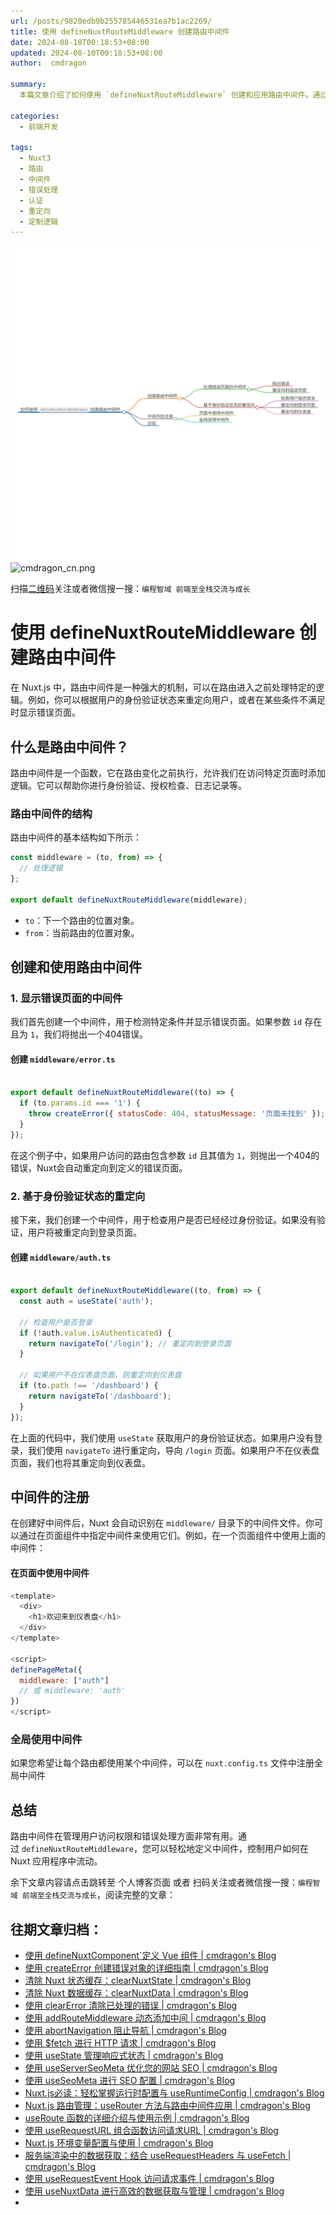```yaml
---
url: /posts/9820edb9b255785446531ea7b1ac2269/
title: 使用 defineNuxtRouteMiddleware 创建路由中间件
date: 2024-08-10T00:18:53+08:00
updated: 2024-08-10T00:18:53+08:00
author:  cmdragon

summary:
  本篇文章介绍了如何使用 `defineNuxtRouteMiddleware` 创建和应用路由中间件。通过示例演示了如何处理错误页面和身份验证逻辑。随着对 Nuxt.js 中间件的理解，你可以更灵活地控制应用的路由行为，从而提升用户体验。

categories:
  - 前端开发

tags:
  - Nuxt3
  - 路由
  - 中间件
  - 错误处理
  - 认证
  - 重定向
  - 定制逻辑
---
```


<img src="/images/2024_08_10 09_54_50.png" title="2024_08_10 09_54_50.png" alt="2024_08_10 09_54_50.png"/>

<img src="https://api2.cmdragon.cn/upload/cmder/20250304_012821924.jpg" title="cmdragon_cn.png" alt="cmdragon_cn.png"/>


扫描[二维码](https://api2.cmdragon.cn/upload/cmder/20250304_012821924.jpg)关注或者微信搜一搜：`编程智域 前端至全栈交流与成长`

# 使用 defineNuxtRouteMiddleware 创建路由中间件
在 Nuxt.js 中，路由中间件是一种强大的机制，可以在路由进入之前处理特定的逻辑。例如，你可以根据用户的身份验证状态来重定向用户，或者在某些条件不满足时显示错误页面。

## 什么是路由中间件？

路由中间件是一个函数，它在路由变化之前执行，允许我们在访问特定页面时添加逻辑。它可以帮助你进行身份验证、授权检查、日志记录等。

### 路由中间件的结构

路由中间件的基本结构如下所示：

```javascript
const middleware = (to, from) => {
  // 处理逻辑
};

export default defineNuxtRouteMiddleware(middleware);
```

- `to`：下一个路由的位置对象。
- `from`：当前路由的位置对象。

## 创建和使用路由中间件

### 1. 显示错误页面的中间件

我们首先创建一个中间件，用于检测特定条件并显示错误页面。如果参数 `id` 存在且为 `1`，我们将抛出一个404错误。

#### 创建 `middleware/error.ts`

```javascript

export default defineNuxtRouteMiddleware((to) => {
  if (to.params.id === '1') {
    throw createError({ statusCode: 404, statusMessage: '页面未找到' });
  }
});
```

在这个例子中，如果用户访问的路由包含参数 `id` 且其值为 `1`，则抛出一个404的错误，Nuxt会自动重定向到定义的错误页面。

### 2. 基于身份验证状态的重定向

接下来，我们创建一个中间件，用于检查用户是否已经经过身份验证。如果没有验证，用户将被重定向到登录页面。

#### 创建 `middleware/auth.ts`

```javascript

export default defineNuxtRouteMiddleware((to, from) => {
  const auth = useState('auth');

  // 检查用户是否登录
  if (!auth.value.isAuthenticated) {
    return navigateTo('/login'); // 重定向到登录页面
  }

  // 如果用户不在仪表盘页面，则重定向到仪表盘
  if (to.path !== '/dashboard') {
    return navigateTo('/dashboard');
  }
});
```

在上面的代码中，我们使用 `useState` 获取用户的身份验证状态。如果用户没有登录，我们使用 `navigateTo` 进行重定向，导向 `/login` 页面。如果用户不在仪表盘页面，我们也将其重定向到仪表盘。

## 中间件的注册

在创建好中间件后，Nuxt 会自动识别在 `middleware/` 目录下的中间件文件。你可以通过在页面组件中指定中间件来使用它们。例如，在一个页面组件中使用上面的中间件：

#### 在页面中使用中间件

```javascript
<template>
  <div>
    <h1>欢迎来到仪表盘</h1>
  </div>
</template>

<script>
definePageMeta({
  middleware: ["auth"]
  // 或 middleware: 'auth'
})
</script>
```
### 全局使用中间件

如果您希望让每个路由都使用某个中间件，可以在 `nuxt.config.ts` 文件中注册全局中间件
## 总结

路由中间件在管理用户访问权限和错误处理方面非常有用。通过 `defineNuxtRouteMiddleware`，您可以轻松地定义中间件，控制用户如何在 Nuxt 应用程序中流动。

余下文章内容请点击跳转至 个人博客页面 或者 扫码关注或者微信搜一搜：`编程智域 前端至全栈交流与成长`，阅读完整的文章：

## 往期文章归档：

- [使用 defineNuxtComponent`定义 Vue 组件 | cmdragon's Blog](https://blog.cmdragon.cn/posts/8e9977db3a733bc649877087c3b87e91/)
- [使用 createError 创建错误对象的详细指南 | cmdragon's Blog](https://blog.cmdragon.cn/posts/58c4afd983d5e7a26462c4830ef807b5/)
- [清除 Nuxt 状态缓存：clearNuxtState | cmdragon's Blog](https://blog.cmdragon.cn/posts/54aef7263724952013d0fd71fcdcb38e/)
- [清除 Nuxt 数据缓存：clearNuxtData | cmdragon's Blog](https://blog.cmdragon.cn/posts/b14ec150986ae8b8e56d2c37637e04fd/)
- [使用 clearError 清除已处理的错误 | cmdragon's Blog](https://blog.cmdragon.cn/posts/c7681141b499276ec9613c76b8bdb688/)
- [使用 addRouteMiddleware 动态添加中间 | cmdragon's Blog](https://blog.cmdragon.cn/posts/0988eb75d14a8fc3b0db7d072206b8a8/)
- [使用 abortNavigation 阻止导航 | cmdragon's Blog](https://blog.cmdragon.cn/posts/52bba0b4e019da067ec5092a151c2bce/)
- [使用 $fetch 进行 HTTP 请求 | cmdragon's Blog](https://blog.cmdragon.cn/posts/a189c208200be9973a4dd8d9029f2ab2/)
- [使用 useState 管理响应式状态 | cmdragon's Blog](https://blog.cmdragon.cn/posts/760deff1b835b737dc6396ad0e4cc8d4/)
- [使用 useServerSeoMeta 优化您的网站 SEO | cmdragon's Blog](https://blog.cmdragon.cn/posts/c321870c8c6db0d7f51b3f97ad7c1f4f/)
- [使用 useSeoMeta 进行 SEO 配置 | cmdragon's Blog](https://blog.cmdragon.cn/posts/e7e7cf9c3099aeaf57badb3c4ecbb7f3/)
- [Nuxt.js必读：轻松掌握运行时配置与 useRuntimeConfig | cmdragon's Blog](https://blog.cmdragon.cn/posts/bbb706a14f541c1932c5a42b4cab92a6/)
- [Nuxt.js 路由管理：useRouter 方法与路由中间件应用 | cmdragon's Blog](https://blog.cmdragon.cn/posts/2426831b3d48fe56fd7997565dde6857/)
- [useRoute 函数的详细介绍与使用示例 | cmdragon's Blog](https://blog.cmdragon.cn/posts/f78b155dac56741becfa07c51c38dc0f/)
- [使用 useRequestURL 组合函数访问请求URL | cmdragon's Blog](https://blog.cmdragon.cn/posts/06f3f8268aaa2d02d711d8e895bb2bc9/)
- [Nuxt.js 环境变量配置与使用 | cmdragon's Blog](https://blog.cmdragon.cn/posts/53eb62f578931146081c71537fd0c013/)
- [服务端渲染中的数据获取：结合 useRequestHeaders 与 useFetch | cmdragon's Blog](https://blog.cmdragon.cn/posts/c88fddf7a8ad9112ff80c9a25cda09d2/)
- [使用 useRequestEvent Hook 访问请求事件 | cmdragon's Blog](https://blog.cmdragon.cn/posts/7f6aeaffdd673a716b7f013f59aa69af/)
- [使用 useNuxtData 进行高效的数据获取与管理 | cmdragon's Blog](https://blog.cmdragon.cn/posts/5097e3f618f180282a847588006a51d8/)
-

